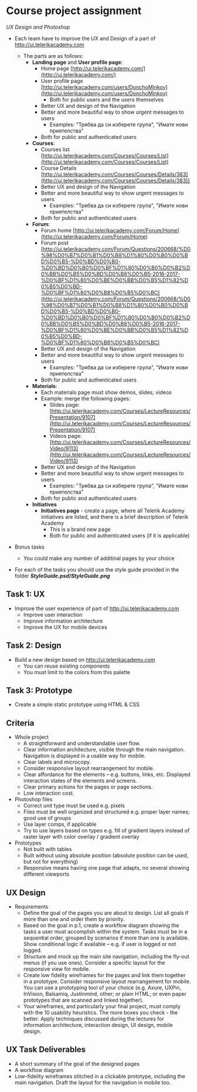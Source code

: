 # Course project assignment
_UX Design and Photoshop_

- Each team have to improve the UX and Design of a part of http://ui.telerikacademy.com
  - The parts are as follows:
    - **Landing page** and **User profile page**:
      - Home page [http://ui.telerikacademy.com/](http://ui.telerikacademy.com/)
      - User profile page [http://ui.telerikacademy.com/users/DonchoMinkov](http://ui.telerikacademy.com/users/DonchoMinkov)
        - Both for public users and the users themselves
      - Better UX and design of the Navigation
      - Better and more beautiful way to show urgent messages to users
        - Examples: "Трябва да си изберете група", "Имате нови приятелства"
      - Both for public and authenticated users
    - **Courses**:
      - Courses list [http://ui.telerikacademy.com/Courses/Courses/List](http://ui.telerikacademy.com/Courses/Courses/List)
      - Course Details [http://ui.telerikacademy.com/Courses/Courses/Details/383](http://ui.telerikacademy.com/Courses/Courses/Details/383)]
      - Better UX and design of the Navigation
      - Better and more beautiful way to show urgent messages to users
        - Examples: "Трябва да си изберете група", "Имате нови приятелства"
      - Both for public and authenticated users
    - **Forum**:
      - Forum home [http://ui.telerikacademy.com/Forum/Home](http://ui.telerikacademy.com/Forum/Home)
      - Forum post [http://ui.telerikacademy.com/Forum/Questions/200668/%D0%98%D0%B7%D0%B1%D0%B8%D1%80%D0%B0%D0%BD%D0%B5-%D0%BD%D0%B0-%D0%BD%D0%B0%D0%BF%D1%80%D0%B0%D0%B2%D0%BB%D0%B5%D0%BD%D0%B8%D0%B5-2016-2017-%D0%BF%D1%80%D0%BE%D0%BB%D0%B5%D1%82%D0%B5%D0%BD-%D0%BF%D1%80%D0%B8%D0%B5%D0%BC](http://ui.telerikacademy.com/Forum/Questions/200668/%D0%98%D0%B7%D0%B1%D0%B8%D1%80%D0%B0%D0%BD%D0%B5-%D0%BD%D0%B0-%D0%BD%D0%B0%D0%BF%D1%80%D0%B0%D0%B2%D0%BB%D0%B5%D0%BD%D0%B8%D0%B5-2016-2017-%D0%BF%D1%80%D0%BE%D0%BB%D0%B5%D1%82%D0%B5%D0%BD-%D0%BF%D1%80%D0%B8%D0%B5%D0%BC)
      - Better UX and design of the Navigation
      - Better and more beautiful way to show urgent messages to users
        - Examples: "Трябва да си изберете група", "Имате нови приятелства"
      - Both for public and authenticated users
    - **Materials**:
      - Each materials page must show demos, slides, videos
      - Example: merge the following pages:     
        - Slides page: [http://ui.telerikacademy.com/Courses/LectureResources/Presentation/9107](http://ui.telerikacademy.com/Courses/LectureResources/Presentation/9107)
        - Videos page: [http://ui.telerikacademy.com/Courses/LectureResources/Video/9113](http://ui.telerikacademy.com/Courses/LectureResources/Video/9113)
      - Better UX and design of the Navigation
      - Better and more beautiful way to show urgent messages to users
        - Examples: "Трябва да си изберете група", "Имате нови приятелства"
      - Both for public and authenticated users
    - **Initiatives**
      - **Initiatives page** - create a page, where all Telerik Academy initiatives are listed, and there is a brief description of Telerik Academy
        - This is a brand new page
        - Both for public and authenticated users (if it is applicable)

- Bonus tasks
  - You could make any number of additinal pages by your choice

- For each of the tasks you should use the style guide provided in the folder **_StyleGuide.psd_/_StyleGuide.png_**

##  Task 1: UX

- Improve the user experience of part of http://ui.telerikacademy.com
  - Improve user interaction
  - Improve information architecture
  - Improve the UX for mobile devices

##  Task 2: Design

- Build a new design based on http://ui.telerikacademy.com
  - You can reuse existing components
  - You must limit to the colors from this palette

##  Task 3: Prototype

- Create a simple static prototype using HTML & CSS

## Criteria
- Whole project
  - A straightforward and understandable user flow. 
  - Clear information architecture, visible through the main navigation. Navigation is displayed in a usable way for mobile. 
  - Clear labels and microcopy.  
  - Consider responsive layout rearrangement for mobile. 
  - Clear affordance for the elements  – e.g. buttons, links, etc. Displayed interaction states of the elements and screens. 
  - Clear primary actions for the pages or page sections. 
  - Low interaction cost. 
- Photoshop files
  - Correct unit type must be used e.g. pixels
  - Files must be well organized and structured e.g. proper layer names; good use of groups
  - Use layer comps, if applicable
  - Try to use layers based on types e.g. fill of gradient layers instead of raster layer with color overlay / gradient overlay
- Prototypes
  - Not built with tables
  - Built without using absolute position (absolute position can be used, but not for everything)
  - Responsive means having one page that adapts, no several showing different viewports

## UX Design
- Requirements 
  - Define the goal of the pages you are about to design. List all goals if more than one and order them by priority. 
  - Based on the goal in p.1, create a workflow diagram showing the tasks a user must accomplish within the system. Tasks must be in a sequential order, grouped by scenarios if more than one is available. Show conditional logic if available – e.g. if user is logged or not logged.  
  - Structure and mock up the main site navigation, including the fly-out menus (if you use ones). Consider a specific layout for the responsive view for mobile. 
  - Create low fidelity wireframes for the pages and link them together in a prototype.  Consider responsive layout rearrangement for mobile. You can use a prototyping tool of your choice (e.g. Axure, UXPin, InVision, Balsamiq, Justinmind, other; or plain HTML; or even paper prototypes that are scanned and linked together). 
  - Your wireframes, and particularly your final project, must comply with the 10 usability heuristics. The more boxes you check - the better.  Apply techniques discussed during the lectures for information architecture, interaction design, UI design, mobile design. 
 
## UX Task Deliverables 
  - A short summary of the goal of the designed pages 
  - A workflow diagram 
  - Low-fidelity wireframes stitched in a clickable prototype, including the main navigation. Draft the layout for the navigation in mobile too. 
